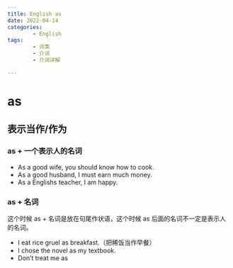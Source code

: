 ```yaml
---
title: English as
date: 2022-04-14
categories:
        - English
tags:
        - 词类
        - 介词
        - 介词详解

---
```


# as

## 表示当作/作为

### as + 一个表示人的名词

- As a good wife, you should know how to cook.
- As a good husband, I must earn much money.
- As a Englishs teacher, I am happy.

### as + 名词

这个时候 as + 名词是放在句尾作状语，这个时候 as 后面的名词不一定是表示人的名词。

- I eat rice gruel as breakfast.（把稀饭当作早餐）
- I chose the novel as my textbook.
- Don’t treat me as
